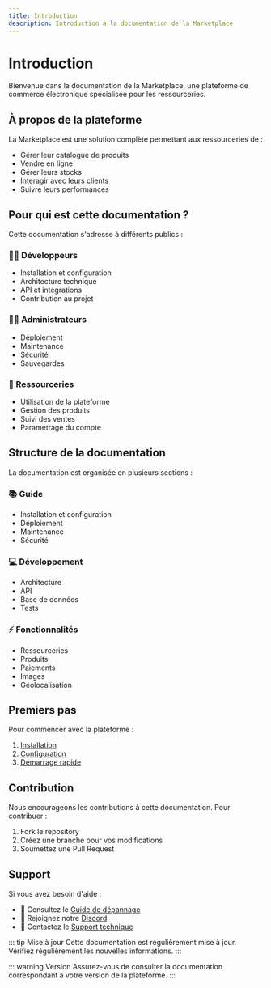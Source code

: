 ```yaml
---
title: Introduction
description: Introduction à la documentation de la Marketplace
---
```


# Introduction

Bienvenue dans la documentation de la Marketplace, une plateforme de commerce électronique spécialisée pour les ressourceries.

## À propos de la plateforme

La Marketplace est une solution complète permettant aux ressourceries de :
- Gérer leur catalogue de produits
- Vendre en ligne
- Gérer leurs stocks
- Interagir avec leurs clients
- Suivre leurs performances

## Pour qui est cette documentation ?

Cette documentation s'adresse à différents publics :

### 👨‍💻 Développeurs
- Installation et configuration
- Architecture technique
- API et intégrations
- Contribution au projet

### 👨‍💼 Administrateurs
- Déploiement
- Maintenance
- Sécurité
- Sauvegardes

### 🏪 Ressourceries
- Utilisation de la plateforme
- Gestion des produits
- Suivi des ventes
- Paramétrage du compte

## Structure de la documentation

La documentation est organisée en plusieurs sections :

### 📚 Guide
- Installation et configuration
- Déploiement
- Maintenance
- Sécurité

### 💻 Développement
- Architecture
- API
- Base de données
- Tests

### ⚡ Fonctionnalités
- Ressourceries
- Produits
- Paiements
- Images
- Géolocalisation

## Premiers pas

Pour commencer avec la plateforme :

1. [Installation](./installation.md)
2. [Configuration](./configuration.md)
3. [Démarrage rapide](./quickstart.md)

## Contribution

Nous encourageons les contributions à cette documentation. Pour contribuer :

1. Fork le repository
2. Créez une branche pour vos modifications
3. Soumettez une Pull Request

## Support

Si vous avez besoin d'aide :

- 📖 Consultez le [Guide de dépannage](./troubleshooting.md)
- 💬 Rejoignez notre [Discord](https://discord.gg/marketplace)
- 📧 Contactez le [Support technique](mailto:support@marketplace.com)

::: tip Mise à jour
Cette documentation est régulièrement mise à jour. Vérifiez régulièrement les nouvelles informations.
:::

::: warning Version
Assurez-vous de consulter la documentation correspondant à votre version de la plateforme.
::: 